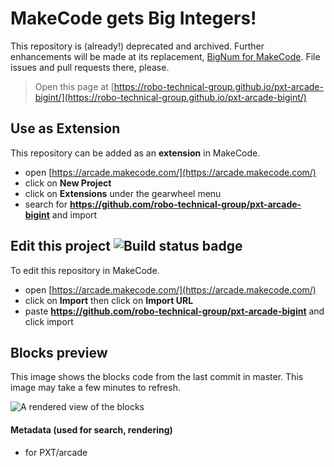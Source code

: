 # MakeCode gets Big Integers!

This repository is (already!) deprecated and archived. Further enhancements will be made at its replacement,
[BigNum for MakeCode](https://github.com/robo-technical-group/pxt-arcade-bignum). File issues and pull requests there, please.

> Open this page at [https://robo-technical-group.github.io/pxt-arcade-bigint/](https://robo-technical-group.github.io/pxt-arcade-bigint/)

## Use as Extension

This repository can be added as an **extension** in MakeCode.

* open [https://arcade.makecode.com/](https://arcade.makecode.com/)
* click on **New Project**
* click on **Extensions** under the gearwheel menu
* search for **https://github.com/robo-technical-group/pxt-arcade-bigint** and import

## Edit this project ![Build status badge](https://github.com/robo-technical-group/pxt-arcade-bigint/workflows/MakeCode/badge.svg)

To edit this repository in MakeCode.

* open [https://arcade.makecode.com/](https://arcade.makecode.com/)
* click on **Import** then click on **Import URL**
* paste **https://github.com/robo-technical-group/pxt-arcade-bigint** and click import

## Blocks preview

This image shows the blocks code from the last commit in master.
This image may take a few minutes to refresh.

![A rendered view of the blocks](https://github.com/robo-technical-group/pxt-arcade-bigint/raw/master/.github/makecode/blocks.png)

#### Metadata (used for search, rendering)

* for PXT/arcade
<script src="https://makecode.com/gh-pages-embed.js"></script><script>makeCodeRender("{{ site.makecode.home_url }}", "{{ site.github.owner_name }}/{{ site.github.repository_name }}");</script>
